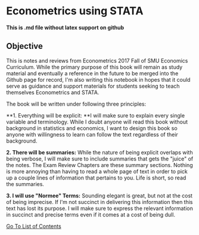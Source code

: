 # Econometrics using STATA

**This is .md file without latex support on github**

## Objective



This is notes and reviews from Econometrics 2017 Fall of SMU Economics Curriculum. While the primary purpose of this book will remain as study material and eventually a reference in the future to be merged into the Github page for record, I'm also writing this notebook in hopes that it could serve as guidance and support materials for students seeking to teach themselves Econometrics and STATA.

The book will be written under following three principles:

**1. Everything will be explicit: **I will make sure to explain every single variable and terminology. While I doubt anyone will read this book without background in statistics and economics, I want to design this book so anyone with willingness to learn can follow the text regardless of their background.

**2. There will be summaries:** While the nature of being explicit overlaps with being verbose, I will make sure to include summaries that gets the "juice" of the notes. The Exam Review Chapters are these summary sections. Nothing is more annoying than having to read a whole page of text in order to pick up a couple lines of information that pertains to you. Life is short, so read the summaries.

**3. I will use "Normee" Terms:** Sounding elegant is great, but not at the cost of being imprecise. If I'm not succinct in delivering this information then this text has lost its purpose. I will make sure to express the relevant information in succinct and precise terms even if it comes at a cost of being dull.

[Go To List of Contents](SUMMARY.md)

